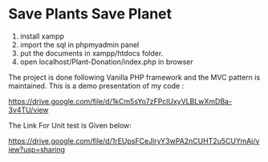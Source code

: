 # Save Plants Save Planet


1. install xampp
2. import the sql in phpmyadmin panel
3. put the documents in xampp/htdocs folder.
4. open localhost/Plant-Donation/index.php in browser


The project is done following Vanilla PHP framework and the MVC pattern is maintained. 
This is a demo presentation of my code :

https://drive.google.com/file/d/1kCm5sYo7zFPclUxyVLBLwXmDBa-3v4TU/view

The Link For Unit test is Given below:

https://drive.google.com/file/d/1rEUpsFCeJlryY3wPA2nCUHT2u5CUYmAj/view?usp=sharing
